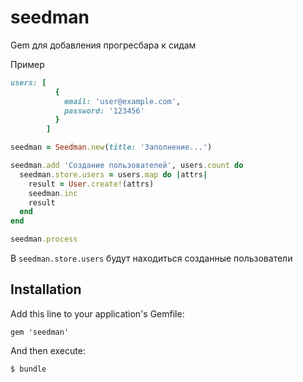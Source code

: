 seedman
===========

Gem для добавления прогресбара к сидам

Пример

```ruby
users: [
          {
            email: 'user@example.com',
            password: '123456'
          }
        ]

seedman = Seedman.new(title: 'Заполнение...')

seedman.add 'Создание пользователей', users.count do
  seedman.store.users = users.map do |attrs|
    result = User.create!(attrs)
    seedman.inc
    result
  end
end

seedman.process
```

В ```seedman.store.users``` будут находиться созданные пользователи

## Installation

Add this line to your application's Gemfile:

    gem 'seedman'

And then execute:

    $ bundle